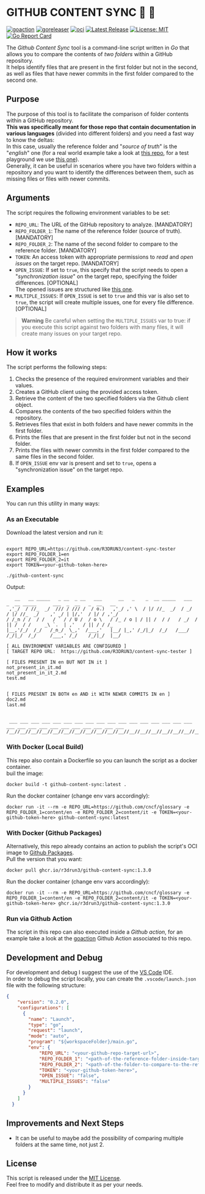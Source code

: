 # GITHUB CONTENT SYNC 🔎 📁
[![goaction](https://github.com/R3DRUN3/github-content-sync/actions/workflows/goaction.yaml/badge.svg)](https://github.com/R3DRUN3/github-content-sync/actions/workflows/goaction.yaml)
[![goreleaser](https://github.com/R3DRUN3/github-content-sync/actions/workflows/release.yaml/badge.svg)](https://github.com/R3DRUN3/github-content-sync/actions/workflows/release.yaml)
[![oci](https://github.com/R3DRUN3/github-content-sync/actions/workflows/oci.yaml/badge.svg)](https://github.com/R3DRUN3/github-content-sync/actions/workflows/oci.yaml)
[![Latest Release](https://img.shields.io/github/release/R3DRUN3/github-content-sync.svg)](https://github.com/R3DRUN3/github-content-sync/releases/latest)
[![License: MIT](https://img.shields.io/badge/License-MIT-yellow.svg)](https://opensource.org/licenses/MIT)
[![Go Report Card](https://goreportcard.com/badge/github.com/r3drun3/github-content-sync)](https://goreportcard.com/report/github.com/r3drun3/github-content-sync)  

The *Github Content Sync* tool is a command-line script written in *Go* that allows you to compare the contents of *two folders* within a GitHub repository.  
It helps identify files that are present in the first folder but not in the second, as well as files that have newer commits in the first folder compared to the second one.  
## Purpose

The purpose of this tool is to facilitate the comparison of folder contents within a GitHub repository.  
**This was specifically meant for those repo that contain documentation in various languages** (divided into different folders) and you need a fast way to know the deltas:  
In this case, usually the reference folder and "*source of truth*" is the "*english*" one (for a real world example take a look at [this repo](https://github.com/cncf/glossary/tree/main/content), for a test playground we use [this one](https://github.com/R3DRUN3/content-sync-tester)).  
Generally, it can be useful in scenarios where you have two folders within a repository and you want to identify the differences between them, such as missing files or files with newer commits.  
## Arguments

The script requires the following environment variables to be set:
- `REPO_URL`: The URL of the GitHub repository to analyze. [MANDATORY]
- `REPO_FOLDER_1`: The name of the reference folder (source of truth). [MANDATORY]
- `REPO_FOLDER_2`: The name of the second folder to compare to the reference folder. [MANDATORY]
- `TOKEN`: An access token with appropriate permissions to *read* and *open issues* on the target repo. [MANDATORY]
- `OPEN_ISSUE`: If set to `true`, this specify that the script needs to open a "*synchronization issue*" on the target repo, specifying the folder differences. [OPTIONAL]  
The opened issues are structured like [this one](https://github.com/R3DRUN3/content-sync-tester/issues/8).
- `MULTIPLE_ISSUES`: If `OPEN_ISSUE` is set to `true` and this var is also set to `true`, the script will create multiple issues, one for every file difference. [OPTIONAL]  
> **Warning**
> Be careful when setting the `MULTIPLE_ISSUES` var to true: if you execute this script against two folders with many files, it will create many issues on your target repo.  


## How it works

The script performs the following steps:
1. Checks the presence of the required environment variables and their values.
1. Creates a GitHub client using the provided access token.
1. Retrieve the content of the two specified folders via the Github client object.
1. Compares the contents of the two specified folders within the repository.
1. Retrieves files that exist in both folders and have newer commits in the first folder.
1. Prints the files that are present in the first folder but not in the second folder.
1. Prints the files with newer commits in the first folder compared to the same files in the second folder.
1. If `OPEN_ISSUE` env var is present and set to `true`, opens a "synchronization issue" on the target repo.  
## Examples

You can run this utility in many ways:  

### As an Executable
Download the latest version and run it:

```shell

export REPO_URL=https://github.com/R3DRUN3/content-sync-tester
export REPO_FOLDER_1=en
export REPO_FOLDER_2=it
export TOKEN=<your-github-token-here>

./github-content-sync
```


Output:
```console
   __   __ _____   _ __  _ __   ___      __   _    _  __ _____   ___   _  __ _____      ___  _  __   _  __   __
 ,'_/  / //_  _/  /// / /// /  / o.)   ,'_/ ,' \  / |/ //_  _/  / _/  / |/ //_  _/    ,' _/ | |/,'  / |/ / ,'_/
/ /_n / /  / /   / ` / / U /  / o \   / /_ / o | / || /  / /   / _/  / || /  / /     _\ `.  | ,'   / || / / /_
|__,'/_/  /_/   /_n_/  \_,'  /___,'   |__/ |_,' /_/|_/  /_/   /___/ /_/|_/  /_/     /___,' /_/    /_/|_/  |__/

[ ALL ENVIRONMENT VARIABLES ARE CONFIGURED ]
[ TARGET REPO URL:  https://github.com/R3DRUN3/content-sync-tester ]

[ FILES PRESENT IN en BUT NOT IN it ]
not_present_in_it.md
not_present_in_it_2.md
test.md


[ FILES PRESENT IN BOTH en AND it WITH NEWER COMMITS IN en ]
doc2.md
last.md


 ___ ___ ___ ___ ___ ___ ___ ___ ___ ___ ___ ___ ___ ___ ___ ___ ___ ___ ___ ___ ___ ___ ___ ___ ___ ___ ___ ___
/__//__//__//__//__//__//__//__//__//__//__//__//__//__//__//__//__//__//__//__//__//__//__//__//__//__//__//__/
```  

### With Docker (Local Build)
This repo also contain a Dockerfile so you can launch the script as a docker container.  
buil the image:  
```console
docker build -t github-content-sync:latest .
```  

Run the docker container (change env vars accordingly):  
```console
docker run -it --rm -e REPO_URL=https://github.com/cncf/glossary -e REPO_FOLDER_1=content/en -e REPO_FOLDER_2=content/it -e TOKEN=<your-github-token-here> github-content-sync:latest
```  


### With Docker (Github Packages)
Alternatively, this repo already contains an action to publish the script's OCI image to [Github Packages](https://github.com/features/packages).  
Pull the version that you want: 
```console
docker pull ghcr.io/r3drun3/github-content-sync:1.3.0 
```  

Run the docker container (change env vars accordingly):  
```console
docker run -it --rm -e REPO_URL=https://github.com/cncf/glossary -e REPO_FOLDER_1=content/en -e REPO_FOLDER_2=content/it -e TOKEN=<your-github-token-here> ghcr.io/r3drun3/github-content-sync:1.3.0
```  

### Run via Github Action
The script in this repo can also executed inside a  *Github action*, for an example take a look at the [goaction](https://github.com/R3DRUN3/github-content-sync/actions/workflows/goaction.yaml)  Github Action associated to this repo.  


## Development and Debug
For development and debug I suggest the use of the [VS Code](https://code.visualstudio.com/) IDE.  
In order to debug the script locally, you can create the `.vscode/launch.json` file with the following structure:  
```json
{
    "version": "0.2.0",
    "configurations": [
      {
        "name": "Launch",
        "type": "go",
        "request": "launch",
        "mode": "auto",
        "program": "${workspaceFolder}/main.go",
        "env": {
            "REPO_URL": "<your-github-repo-target-url>",
            "REPO_FOLDER_1": "<path-of-the-reference-folder-inside-target-repo>",
            "REPO_FOLDER_2": "<path-of-the-folder-to-compare-to-the-reference>",
            "TOKEN": "<your-github-token-here>",
            "OPEN_ISSUE": "false",
            "MULTIPLE_ISSUES": "false"
        }
      }
    ]
  }
```  



## Improvements and Next Steps

- It can be useful to maybe add the possibility of comparing multiple folders at the same time, not just 2.


## License

This script is released under the [MIT License](https://opensource.org/license/mit/).  
Feel free to modify and distribute it as per your needs.  


